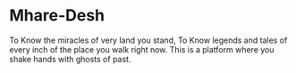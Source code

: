 # Mhare-Desh
To Know the miracles of very land you stand, To Know legends and tales of every inch of the place you walk right now. This is a platform where you shake hands with ghosts of past.
